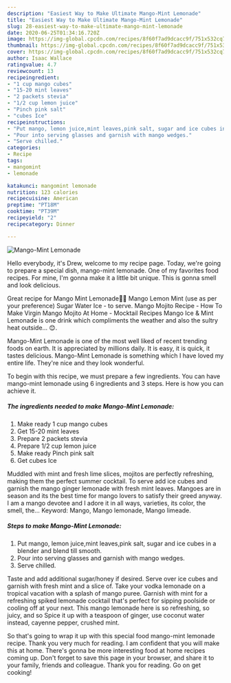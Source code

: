 ```yaml
---
description: "Easiest Way to Make Ultimate Mango-Mint Lemonade"
title: "Easiest Way to Make Ultimate Mango-Mint Lemonade"
slug: 28-easiest-way-to-make-ultimate-mango-mint-lemonade
date: 2020-06-25T01:34:16.720Z
image: https://img-global.cpcdn.com/recipes/8f60f7ad9dcacc9f/751x532cq70/mango-mint-lemonade-recipe-main-photo.jpg
thumbnail: https://img-global.cpcdn.com/recipes/8f60f7ad9dcacc9f/751x532cq70/mango-mint-lemonade-recipe-main-photo.jpg
cover: https://img-global.cpcdn.com/recipes/8f60f7ad9dcacc9f/751x532cq70/mango-mint-lemonade-recipe-main-photo.jpg
author: Isaac Wallace
ratingvalue: 4.7
reviewcount: 13
recipeingredient:
- "1 cup mango cubes"
- "15-20 mint leaves"
- "2 packets stevia"
- "1/2 cup lemon juice"
- "Pinch pink salt"
- "cubes Ice"
recipeinstructions:
- "Put mango, lemon juice,mint leaves,pink salt, sugar and ice cubes in a blender and blend till smooth."
- "Pour into serving glasses and garnish with mango wedges."
- "Serve chilled."
categories:
- Recipe
tags:
- mangomint
- lemonade

katakunci: mangomint lemonade 
nutrition: 123 calories
recipecuisine: American
preptime: "PT18M"
cooktime: "PT39M"
recipeyield: "2"
recipecategory: Dinner

---
```



![Mango-Mint Lemonade](https://img-global.cpcdn.com/recipes/8f60f7ad9dcacc9f/751x532cq70/mango-mint-lemonade-recipe-main-photo.jpg)

Hello everybody, it's Drew, welcome to my recipe page. Today, we're going to prepare a special dish, mango-mint lemonade. One of my favorites food recipes. For mine, I'm gonna make it a little bit unique. This is gonna smell and look delicious.

Great recipe for Mango Mint Lemonade🍋🥭 Mango Lemon Mint (use as per your preference) Sugar Water Ice - to serve. Mango Mojito Recipe - How To Make Virgin Mango Mojito At Home - Mocktail Recipes Mango Ice &amp; Mint Lemonade is one drink which compliments the weather and also the sultry heat outside… 😊.

Mango-Mint Lemonade is one of the most well liked of recent trending foods on earth. It is appreciated by millions daily. It is easy, it is quick, it tastes delicious. Mango-Mint Lemonade is something which I have loved my entire life. They're nice and they look wonderful.


To begin with this recipe, we must prepare a few ingredients. You can have mango-mint lemonade using 6 ingredients and 3 steps. Here is how you can achieve it.

<!--inarticleads1-->

##### The ingredients needed to make Mango-Mint Lemonade:

1. Make ready 1 cup mango cubes
1. Get 15-20 mint leaves
1. Prepare 2 packets stevia
1. Prepare 1/2 cup lemon juice
1. Make ready Pinch pink salt
1. Get cubes Ice


Muddled with mint and fresh lime slices, mojitos are perfectly refreshing, making them the perfect summer cocktail. To serve add ice cubes and garnish the mango ginger lemonade with fresh mint leaves. Mangoes are in season and its the best time for mango lovers to satisfy their greed anyway. I am a mango devotee and I adore it in all ways, varieties, its color, the smell, the… Keyword: Mango, Mango lemonade, Mango limeade. 

<!--inarticleads2-->

##### Steps to make Mango-Mint Lemonade:

1. Put mango, lemon juice,mint leaves,pink salt, sugar and ice cubes in a blender and blend till smooth.
1. Pour into serving glasses and garnish with mango wedges.
1. Serve chilled.


Taste and add additional sugar/honey if desired. Serve over ice cubes and garnish with fresh mint and a slice of. Take your vodka lemonade on a tropical vacation with a splash of mango puree. Garnish with mint for a refreshing spiked lemonade cocktail that&#39;s perfect for sipping poolside or cooling off at your next. This mango lemonade here is so refreshing, so juicy, and so Spice it up with a teaspoon of ginger, use coconut water instead, cayenne pepper, crushed mint. 

So that's going to wrap it up with this special food mango-mint lemonade recipe. Thank you very much for reading. I am confident that you will make this at home. There's gonna be more interesting food at home recipes coming up. Don't forget to save this page in your browser, and share it to your family, friends and colleague. Thank you for reading. Go on get cooking!

